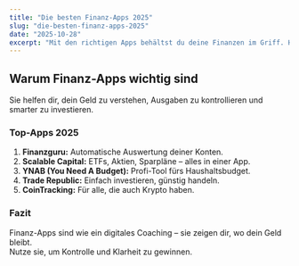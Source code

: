 ```yaml
---
title: "Die besten Finanz-Apps 2025"
slug: "die-besten-finanz-apps-2025"
date: "2025-10-28"
excerpt: "Mit den richtigen Apps behältst du deine Finanzen im Griff. Hier sind die besten Tools 2025 für Budget, Sparen und Investieren."
---
```


## Warum Finanz-Apps wichtig sind

Sie helfen dir, dein Geld zu verstehen, Ausgaben zu kontrollieren und smarter zu investieren.

### Top-Apps 2025
1. **Finanzguru:** Automatische Auswertung deiner Konten.  
2. **Scalable Capital:** ETFs, Aktien, Sparpläne – alles in einer App.  
3. **YNAB (You Need A Budget):** Profi-Tool fürs Haushaltsbudget.  
4. **Trade Republic:** Einfach investieren, günstig handeln.  
5. **CoinTracking:** Für alle, die auch Krypto haben.

### Fazit
Finanz-Apps sind wie ein digitales Coaching – sie zeigen dir, wo dein Geld bleibt.  
Nutze sie, um Kontrolle und Klarheit zu gewinnen.

